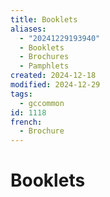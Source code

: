 ```yaml
---
title: Booklets
aliases:
  - "20241229193940"
  - Booklets
  - Brochures
  - Pamphlets
created: 2024-12-18
modified: 2024-12-29
tags:
  - gccommon
id: 1118
french:
  - Brochure
---
```

# Booklets

